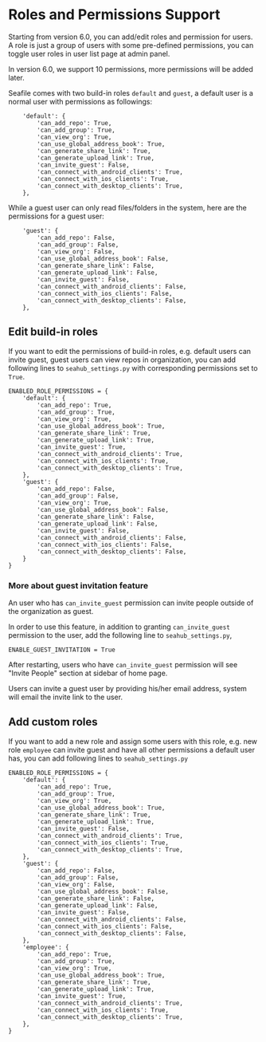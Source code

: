 # Roles and Permissions Support

Starting from version 6.0, you can add/edit roles and permission for users. A role is just a group of users with some pre-defined permissions, you can toggle user roles in user list page at admin panel.

In version 6.0, we support 10 permissions, more permissions will be added later.

Seafile comes with two build-in roles `default` and `guest`, a default user is a normal user with permissions as followings:
```
    'default': {
        'can_add_repo': True,
        'can_add_group': True,
        'can_view_org': True,
        'can_use_global_address_book': True,
        'can_generate_share_link': True,
        'can_generate_upload_link': True,
        'can_invite_guest': False,
        'can_connect_with_android_clients': True,
        'can_connect_with_ios_clients': True,
        'can_connect_with_desktop_clients': True,
    },
```

While a guest user can only read files/folders in the system, here are the permissions for a guest user:
```
    'guest': {
        'can_add_repo': False,
        'can_add_group': False,
        'can_view_org': False,
        'can_use_global_address_book': False,
        'can_generate_share_link': False,
        'can_generate_upload_link': False,
        'can_invite_guest': False,
        'can_connect_with_android_clients': False,
        'can_connect_with_ios_clients': False,
        'can_connect_with_desktop_clients': False,
    },
```

## Edit build-in roles

If you want to edit the permissions of build-in roles, e.g. default users can invite guest, guest users can view repos in organization, you can add following lines to `seahub_settings.py` with corresponding permissions set to `True`.

```
ENABLED_ROLE_PERMISSIONS = {
    'default': {
        'can_add_repo': True,
        'can_add_group': True,
        'can_view_org': True,
        'can_use_global_address_book': True,
        'can_generate_share_link': True,
        'can_generate_upload_link': True,
        'can_invite_guest': True,
        'can_connect_with_android_clients': True,
        'can_connect_with_ios_clients': True,
        'can_connect_with_desktop_clients': True,
    },
    'guest': {
        'can_add_repo': False,
        'can_add_group': False,
        'can_view_org': True,
        'can_use_global_address_book': False,
        'can_generate_share_link': False,
        'can_generate_upload_link': False,
        'can_invite_guest': False,
        'can_connect_with_android_clients': False,
        'can_connect_with_ios_clients': False,
        'can_connect_with_desktop_clients': False,
    }
}
```

### More about guest invitation feature

An user who has `can_invite_guest` permission can invite people outside of the organization as guest.

In order to use this feature, in addition to granting `can_invite_guest` permission to the user, add the  following line to `seahub_settings.py`,

```
ENABLE_GUEST_INVITATION = True
```

After restarting, users who have `can_invite_guest` permission will see "Invite People" section at sidebar of home page.

Users can invite a guest user by providing his/her email address, system will email the invite link to the user.

## Add custom roles

If you want to add a new role and assign some users with this role, e.g. new role `employee` can invite guest and have all other permissions a default user has, you can add following lines to `seahub_settings.py`

```
ENABLED_ROLE_PERMISSIONS = {
    'default': {
        'can_add_repo': True,
        'can_add_group': True,
        'can_view_org': True,
        'can_use_global_address_book': True,
        'can_generate_share_link': True,
        'can_generate_upload_link': True,
        'can_invite_guest': False,
        'can_connect_with_android_clients': True,
        'can_connect_with_ios_clients': True,
        'can_connect_with_desktop_clients': True,
    },
    'guest': {
        'can_add_repo': False,
        'can_add_group': False,
        'can_view_org': False,
        'can_use_global_address_book': False,
        'can_generate_share_link': False,
        'can_generate_upload_link': False,
        'can_invite_guest': False,
        'can_connect_with_android_clients': False,
        'can_connect_with_ios_clients': False,
        'can_connect_with_desktop_clients': False,
    },
    'employee': {
        'can_add_repo': True,
        'can_add_group': True,
        'can_view_org': True,
        'can_use_global_address_book': True,
        'can_generate_share_link': True,
        'can_generate_upload_link': True,
        'can_invite_guest': True,
        'can_connect_with_android_clients': True,
        'can_connect_with_ios_clients': True,
        'can_connect_with_desktop_clients': True,
    },
}
```
